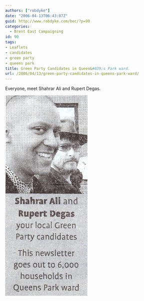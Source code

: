 ```yaml
---
authors: ["robdyke"]
date: "2006-04-13T06:43:07Z"
guid: http://www.robdyke.com/bec/?p=90
categories:
  - Brent East Campaigning
id: 90
tags:
- Leaflets
- candidates
- green party
- queens park
title: Green Party Candidates in Queen&#039;s Park ward.
url: /2006/04/13/green-party-candidates-in-queens-park-ward/
---
```

Everyone, meet Shahrar Ali and Rupert Degas.

<a id="p89" rel="attachment" class="imagelink" title="Green Party Candidates, Queen's Park" href="http://www.robdyke.com/bec/?attachment_id=89"><img id="image89" alt="Green Party Candidates, Queen's Park" src="/pubfiles/2006/04/green_qp_candidates.jpg" /></a>